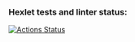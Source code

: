 ### Hexlet tests and linter status:
[![Actions Status](https://github.com/pasdel/qa-engineer-project-84/actions/workflows/hexlet-check.yml/badge.svg)](https://github.com/pasdel/qa-engineer-project-84/actions)
